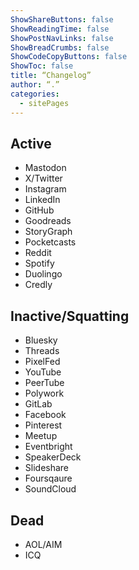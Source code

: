 ```yaml
---
ShowShareButtons: false
ShowReadingTime: false
ShowPostNavLinks: false
ShowBreadCrumbs: false
ShowCodeCopyButtons: false
ShowToc: false
title: “Changelog”
author: “.”
categories:
  - sitePages
---
```


## Active
* Mastodon
* X/Twitter
* Instagram 
* LinkedIn
* GitHub
* Goodreads
* StoryGraph
* Pocketcasts
* Reddit
* Spotify
* Duolingo
* Credly
 
## Inactive/Squatting
* Bluesky
* Threads
* PixelFed
* YouTube
* PeerTube
* Polywork
* GitLab
* Facebook
* Pinterest
* Meetup
* Eventbright
* SpeakerDeck
* Slideshare
* Foursqaure
* SoundCloud
 
## Dead
* AOL/AIM
* ICQ